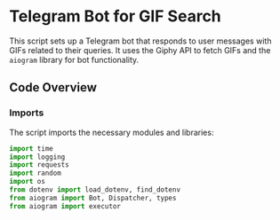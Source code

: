 # Telegram Bot for GIF Search

This script sets up a Telegram bot that responds to user messages with GIFs related to their queries. It uses the Giphy API to fetch GIFs and the `aiogram` library for bot functionality.

## Code Overview

### Imports

The script imports the necessary modules and libraries:

```python
import time
import logging
import requests
import random
import os
from dotenv import load_dotenv, find_dotenv
from aiogram import Bot, Dispatcher, types
from aiogram import executor
